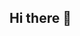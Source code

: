 ## Hi there 👋

<!-- olá meu nome é kamilly
_sou aluna_

📌 romano.kamilly@escola.pr.gov.br




### ig: @kamillymelllo

- 🔭 
- 🌱 
- ⚡ 
![](https://tenor.com/bbiOY.gif)

